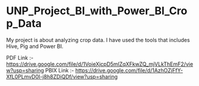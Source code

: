 # UNP_Project_BI_with_Power_BI_Crop_Data

My project is about analyzing crop data.
I have used the tools that includes Hive, Pig and Power BI.

PDF Link :- https://drive.google.com/file/d/1VoieXjcpD5mlZqXFkwZQ_mjVLkThEmF2/view?usp=sharing
PBIX Link :- https://drive.google.com/file/d/1AzhOZjFfY-XfL0PLmvD0I-j8h8ZDiQDf/view?usp=sharing
